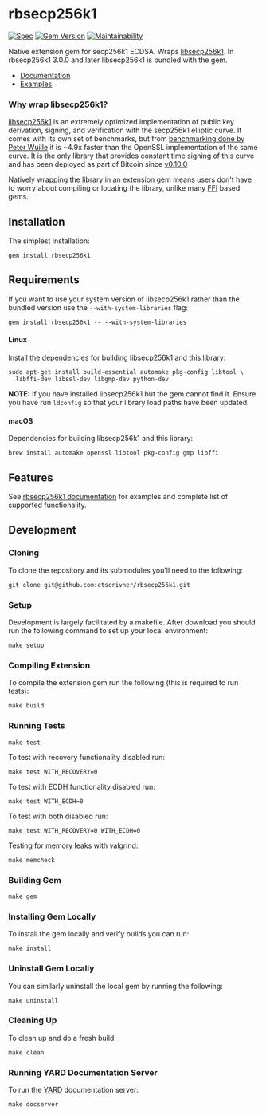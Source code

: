 # rbsecp256k1

[![Spec](https://github.com/etscrivner/rbsecp256k1/actions/workflows/spec.yml/badge.svg?branch=master)](https://github.com/etscrivner/rbsecp256k1/actions/workflows/spec.yml) [![Gem Version](https://badge.fury.io/rb/rbsecp256k1.svg)](https://badge.fury.io/rb/rbsecp256k1) [![Maintainability](https://api.codeclimate.com/v1/badges/d4b6e27bfa00030ca412/maintainability)](https://codeclimate.com/github/etscrivner/rbsecp256k1/maintainability)

Native extension gem for secp256k1 ECDSA. Wraps [libsecp256k1](https://github.com/bitcoin-core/secp256k1). In
rbsecp256k1 3.0.0 and later libsecp256k1 is bundled with the gem.

* [Documentation](https://github.com/etscrivner/rbsecp256k1/blob/master/documentation/index.md)
* [Examples](https://github.com/etscrivner/rbsecp256k1/blob/master/examples/README.md)

### Why wrap libsecp256k1?

[libsecp256k1](https://github.com/bitcoin-core/secp256k1) is an extremely optimized implementation of public key derivation,
signing, and verification with the secp256k1 elliptic curve. It comes with its
own set of benchmarks, but from [benchmarking done by Peter Wuille](https://www.reddit.com/r/Bitcoin/comments/2weymr/experiment_bitcoin_core_0100_initial_sync_time/coqghm2) it is ~4.9x
faster than the OpenSSL implementation of the same curve. It is the only library
that provides constant time signing of this curve and has been deployed as part
of Bitcoin since [v0.10.0](https://bitcoin.org/en/release/v0.10.0#improved-signing-security)

Natively wrapping the library in an extension gem means users don't have to
worry about compiling or locating the library, unlike many [FFI](https://github.com/ffi/ffi) based gems.

## Installation

The simplest installation:

```
gem install rbsecp256k1
```

## Requirements

If you want to use your system version of libsecp256k1 rather than the bundled
version use the `--with-system-libraries` flag:

```
gem install rbsecp256k1 -- --with-system-libraries
```

#### Linux

Install the dependencies for building libsecp256k1 and this library:

```
sudo apt-get install build-essential automake pkg-config libtool \
  libffi-dev libssl-dev libgmp-dev python-dev
```

**NOTE:** If you have installed libsecp256k1 but the gem cannot find it. Ensure
you have run `ldconfig` so that your library load paths have been updated.

#### macOS

Dependencies for building libsecp256k1 and this library:

```
brew install automake openssl libtool pkg-config gmp libffi
```

## Features

See [rbsecp256k1 documentation](https://github.com/etscrivner/rbsecp256k1/blob/master/documentation/index.md) for examples and complete list of supported functionality.

## Development

### Cloning

To clone the repository and its submodules you'll need to the following:

```
git clone git@github.com:etscrivner/rbsecp256k1.git
```

### Setup

Development is largely facilitated by a makefile. After download you should run
the following command to set up your local environment:

```
make setup
```

### Compiling Extension

To compile the extension gem run the following (this is required to run tests):

```
make build
```

### Running Tests

```
make test
```

To test with recovery functionality disabled run:

```
make test WITH_RECOVERY=0
```

To test with ECDH functionality disabled run:

```
make test WITH_ECDH=0
```

To test with both disabled run:

```
make test WITH_RECOVERY=0 WITH_ECDH=0
```

Testing for memory leaks with valgrind:

```
make memcheck
```

### Building Gem

```
make gem
```

### Installing Gem Locally

To install the gem locally and verify builds you can run:

```
make install
```

### Uninstall Gem Locally

You can similarly uninstall the local gem by running the following:

```
make uninstall
```

### Cleaning Up

To clean up and do a fresh build:

```
make clean
```

### Running YARD Documentation Server

To run the [YARD](https://yardoc.org/) documentation server:

```
make docserver
```
